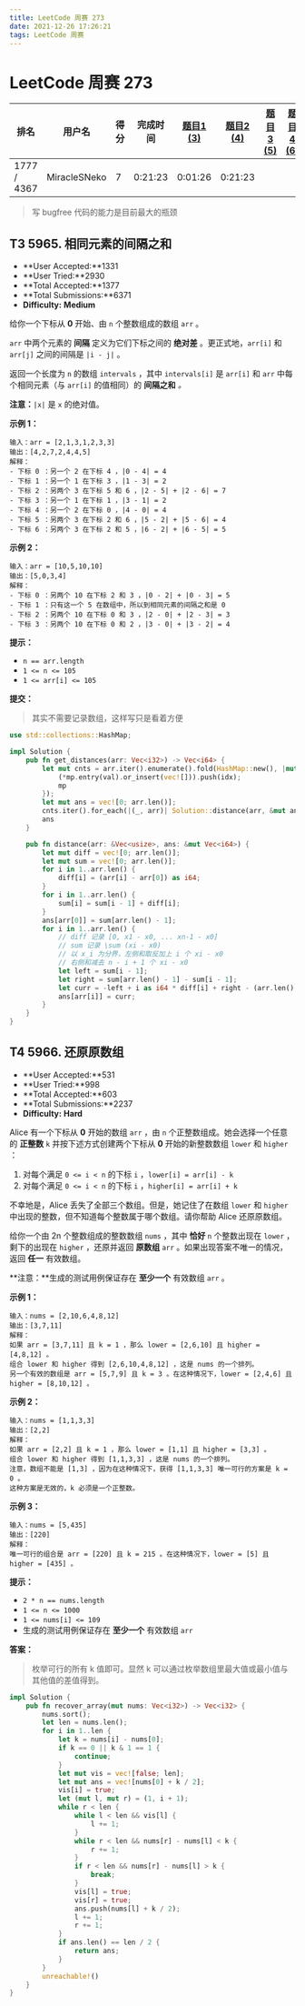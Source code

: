 ```yaml
---
title: LeetCode 周赛 273
date: 2021-12-26 17:26:21
tags: LeetCode 周赛
---
```


# LeetCode 周赛 273

| 排名        | 用户名       | 得分 | 完成时间 | [题目1 (3)](https://leetcode-cn.com/contest/weekly-contest-273/problems/a-number-after-a-double-reversal/) | [题目2 (4)](https://leetcode-cn.com/contest/weekly-contest-273/problems/execution-of-all-suffix-instructions-staying-in-a-grid/) | [题目3 (5)](https://leetcode-cn.com/contest/weekly-contest-273/problems/intervals-between-identical-elements/) | [题目4 (6)](https://leetcode-cn.com/contest/weekly-contest-273/problems/recover-the-original-array/) |
| ----------- | ------------ | ---- | -------- | ------------------------------------------------------------ | ------------------------------------------------------------ | ------------------------------------------------------------ | ------------------------------------------------------------ |
| 1777 / 4367 | MiracleSNeko | 7    | 0:21:23  | 0:01:26                                                      | 0:21:23                                                      |                                                              |                                                              |

>   写 bugfree 代码的能力是目前最大的瓶颈

## T3 5965. 相同元素的间隔之和

-   **User Accepted:**1331
-   **User Tried:**2930
-   **Total Accepted:**1377
-   **Total Submissions:**6371
-   **Difficulty:** **Medium**

给你一个下标从 **0** 开始、由 `n` 个整数组成的数组 `arr` 。

`arr` 中两个元素的 **间隔** 定义为它们下标之间的 **绝对差** 。更正式地，`arr[i]` 和 `arr[j]` 之间的间隔是 `|i - j|` 。

返回一个长度为 `n` 的数组 `intervals` ，其中 `intervals[i]` 是 `arr[i]` 和 `arr` 中每个相同元素（与 `arr[i]` 的值相同）的 **间隔之和** *。*

**注意：**`|x|` 是 `x` 的绝对值。

**示例 1：**

```
输入：arr = [2,1,3,1,2,3,3]
输出：[4,2,7,2,4,4,5]
解释：
- 下标 0 ：另一个 2 在下标 4 ，|0 - 4| = 4
- 下标 1 ：另一个 1 在下标 3 ，|1 - 3| = 2
- 下标 2 ：另两个 3 在下标 5 和 6 ，|2 - 5| + |2 - 6| = 7
- 下标 3 ：另一个 1 在下标 1 ，|3 - 1| = 2
- 下标 4 ：另一个 2 在下标 0 ，|4 - 0| = 4
- 下标 5 ：另两个 3 在下标 2 和 6 ，|5 - 2| + |5 - 6| = 4
- 下标 6 ：另两个 3 在下标 2 和 5 ，|6 - 2| + |6 - 5| = 5
```

**示例 2：**

```
输入：arr = [10,5,10,10]
输出：[5,0,3,4]
解释：
- 下标 0 ：另两个 10 在下标 2 和 3 ，|0 - 2| + |0 - 3| = 5
- 下标 1 ：只有这一个 5 在数组中，所以到相同元素的间隔之和是 0
- 下标 2 ：另两个 10 在下标 0 和 3 ，|2 - 0| + |2 - 3| = 3
- 下标 3 ：另两个 10 在下标 0 和 2 ，|3 - 0| + |3 - 2| = 4
```

**提示：**

-   `n == arr.length`
-   `1 <= n <= 105`
-   `1 <= arr[i] <= 105`

**提交：**

>   其实不需要记录数组，这样写只是看着方便

```rust
use std::collections::HashMap;

impl Solution {
    pub fn get_distances(arr: Vec<i32>) -> Vec<i64> {
        let mut cnts = arr.iter().enumerate().fold(HashMap::new(), |mut mp, (idx, &val)| {
            (*mp.entry(val).or_insert(vec![])).push(idx);
            mp
        });
        let mut ans = vec![0; arr.len()];
        cnts.iter().for_each(|(_, arr)| Solution::distance(arr, &mut ans));
        ans
    }

    pub fn distance(arr: &Vec<usize>, ans: &mut Vec<i64>) {
        let mut diff = vec![0; arr.len()];
        let mut sum = vec![0; arr.len()];
        for i in 1..arr.len() {
            diff[i] = (arr[i] - arr[0]) as i64;
        }
        for i in 1..arr.len() {
            sum[i] = sum[i - 1] + diff[i];
        }
        ans[arr[0]] = sum[arr.len() - 1];
        for i in 1..arr.len() {
            // diff 记录 [0, x1 - x0, ... xn-1 - x0]
            // sum 记录 \sum (xi - x0)
            // 以 x_i 为分界，左侧和取反加上 i 个 xi - x0
            // 右侧和减去 n - i + 1 个 xi - x0
            let left = sum[i - 1];
            let right = sum[arr.len() - 1] - sum[i - 1];
            let curr = -left + i as i64 * diff[i] + right - (arr.len() - i) as i64 * diff[i];
            ans[arr[i]] = curr;
        }
    }
}
```

## T4 5966. 还原原数组

-   **User Accepted:**531
-   **User Tried:**998
-   **Total Accepted:**603
-   **Total Submissions:**2237
-   **Difficulty:** **Hard**

Alice 有一个下标从 **0** 开始的数组 `arr` ，由 `n` 个正整数组成。她会选择一个任意的 **正整数** `k` 并按下述方式创建两个下标从 **0** 开始的新整数数组 `lower` 和 `higher` ：

1.  对每个满足 `0 <= i < n` 的下标 `i` ，`lower[i] = arr[i] - k`
2.  对每个满足 `0 <= i < n` 的下标 `i` ，`higher[i] = arr[i] + k`

不幸地是，Alice 丢失了全部三个数组。但是，她记住了在数组 `lower` 和 `higher` 中出现的整数，但不知道每个整数属于哪个数组。请你帮助 Alice 还原原数组。

给你一个由 2n 个整数组成的整数数组 `nums` ，其中 **恰好** `n` 个整数出现在 `lower` ，剩下的出现在 `higher` ，还原并返回 **原数组** `arr` 。如果出现答案不唯一的情况，返回 **任一** 有效数组。

**注意：**生成的测试用例保证存在 **至少一个** 有效数组 `arr` 。

 **示例 1：**

```
输入：nums = [2,10,6,4,8,12]
输出：[3,7,11]
解释：
如果 arr = [3,7,11] 且 k = 1 ，那么 lower = [2,6,10] 且 higher = [4,8,12] 。
组合 lower 和 higher 得到 [2,6,10,4,8,12] ，这是 nums 的一个排列。
另一个有效的数组是 arr = [5,7,9] 且 k = 3 。在这种情况下，lower = [2,4,6] 且 higher = [8,10,12] 。
```

**示例 2：**

```
输入：nums = [1,1,3,3]
输出：[2,2]
解释：
如果 arr = [2,2] 且 k = 1 ，那么 lower = [1,1] 且 higher = [3,3] 。
组合 lower 和 higher 得到 [1,1,3,3] ，这是 nums 的一个排列。
注意，数组不能是 [1,3] ，因为在这种情况下，获得 [1,1,3,3] 唯一可行的方案是 k = 0 。
这种方案是无效的，k 必须是一个正整数。
```

**示例 3：**

```
输入：nums = [5,435]
输出：[220]
解释：
唯一可行的组合是 arr = [220] 且 k = 215 。在这种情况下，lower = [5] 且 higher = [435] 。
```

 **提示：**

-   `2 * n == nums.length`
-   `1 <= n <= 1000`
-   `1 <= nums[i] <= 109`
-   生成的测试用例保证存在 **至少一个** 有效数组 `arr`

**答案：**

>   枚举可行的所有 k 值即可。显然 k 可以通过枚举数组里最大值或最小值与其他值的差值得到。

```rust
impl Solution {
    pub fn recover_array(mut nums: Vec<i32>) -> Vec<i32> {
        nums.sort();
        let len = nums.len();
        for i in 1..len {
            let k = nums[i] - nums[0];
            if k == 0 || k & 1 == 1 {
                continue;
            }
            let mut vis = vec![false; len];
            let mut ans = vec![nums[0] + k / 2];
            vis[i] = true;
            let (mut l, mut r) = (1, i + 1);
            while r < len {
                while l < len && vis[l] {
                    l += 1;
                }
                while r < len && nums[r] - nums[l] < k {
                    r += 1;
                }
                if r < len && nums[r] - nums[l] > k {
                    break;
                }
                vis[l] = true;
                vis[r] = true;
                ans.push(nums[l] + k / 2);
                l += 1;
                r += 1;
            }
            if ans.len() == len / 2 {
                return ans;
            }
        }
        unreachable!()
    }
}
```



